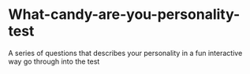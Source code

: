 # What-candy-are-you-personality-test 
A series of questions that describes your personality in a fun interactive way go through into the test
